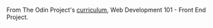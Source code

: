From The Odin Project's [curriculum](http://www.theodinproject.com/courses/web-development-101/lessons/html-css), Web Development 101 - Front End Project.
